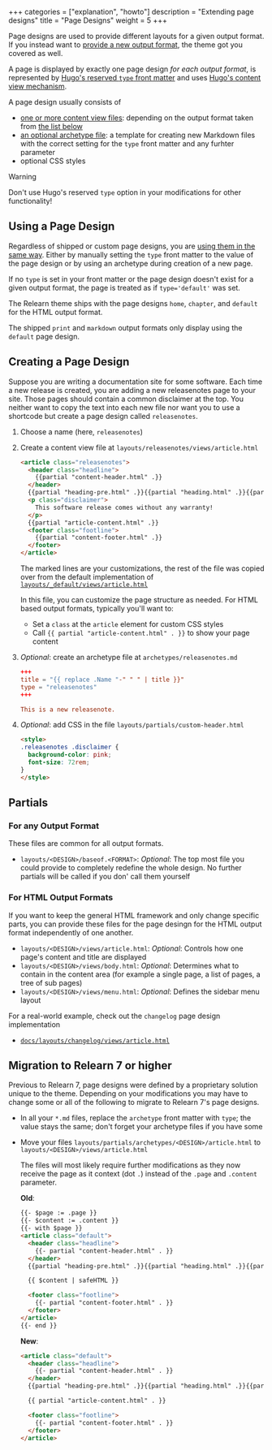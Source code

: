 +++
categories = ["explanation", "howto"]
description = "Extending page designs"
title = "Page Designs"
weight = 5
+++

Page designs are used to provide different layouts for a given output format. If you instead want to [provide a new output format](configuration/customization/outputformats), the theme got you covered as well.

A page is displayed by exactly one page design _for each output format_, is represented by [Hugo's reserved `type` front matter](https://gohugo.io/content-management/front-matter/#type) and uses [Hugo's content view mechanism](https://gohugo.io/templates/types/#content-view).

A page design usually consists of

- [one or more content view files](https://gohugo.io/templates/types/#content-view): depending on the output format taken from [the list below](#partials)
- [an optional archetype file](https://gohugo.io/content-management/archetypes/): a template for creating new Markdown files with the correct setting for the `type` front matter and any furhter parameter
- optional CSS styles

> [!warning]
> Don't use Hugo's reserved `type` option in your modifications for other functionality!

## Using a Page Design

Regardless of shipped or custom page designs, you are [using them in the same way](authoring/frontmatter/designs). Either by manually setting the `type` front matter to the value of the page design or by using an archetype during creation of a new page.

If no `type` is set in your front matter or the page design doesn't exist for a given output format, the page is treated as if `type='default'` was set.

The Relearn theme ships with the page designs `home`, `chapter`, and `default` for the HTML output format.

The shipped `print` and `markdown` output formats only display using the `default` page design.

## Creating a Page Design

Suppose you are writing a documentation site for some software. Each time a new release is created, you are adding a new releasenotes page to your site. Those pages should contain a common disclaimer at the top. You neither want to copy the text into each new file nor want you to use a shortcode but create a page design called `releasenotes`.

1. Choose a name (here, `releasenotes`)
2. Create a content view file at `layouts/releasenotes/views/article.html`

    ````html {title="layouts/releasenotes/views/article.html" hl_Lines="6-8"}
    <article class="releasenotes">
      <header class="headline">
        {{partial "content-header.html" .}}
      </header>
      {{partial "heading-pre.html" .}}{{partial "heading.html" .}}{{partial "heading-post.html" .}}
      <p class="disclaimer">
        This software release comes without any warranty!
      </p>
      {{partial "article-content.html" .}}
      <footer class="footline">
        {{partial "content-footer.html" .}}
      </footer>
    </article>
    ````

    The marked lines are your customizations, the rest of the file was copied over from the default implementation of [`layouts/_default/views/article.html`](https://github.com/McShelby/hugo-theme-relearn/blob/main/layouts/_default/views/article.html)

    In this file, you can customize the page structure as needed. For HTML based output formats, typically you'll want to:

    - Set a `class` at the `article` element for custom CSS styles
    - Call `{{ partial "article-content.html" . }}` to show your page content

3. _Optional_: create an archetype file at `archetypes/releasenotes.md`

    ````toml {title="archetypes/releasenotes.md"}
    +++
    title = "{{ replace .Name "-" " " | title }}"
    type = "releasenotes"
    +++

    This is a new releasenote.
    ````

4. _Optional_: add CSS in the file `layouts/partials/custom-header.html`

    ````html {title="layouts/partials/custom-header.html"}
    <style>
    .releasenotes .disclaimer {
      background-color: pink;
      font-size: 72rem;
    }
    </style>
    ````

## Partials

### For any Output Format

These files are common for all output formats.

- `layouts/<DESIGN>/baseof.<FORMAT>`: _Optional_: The top most file you could provide to completely redefine the whole design. No further partials will be called if you don' call them yourself

### For HTML Output Formats

If you want to keep the general HTML framework and only change specific parts, you can provide these files for the page desingn for the HTML output format independently of one another.

- `layouts/<DESIGN>/views/article.html`: _Optional_: Controls how one page's content and title are displayed
- `layouts/<DESIGN>/views/body.html`: _Optional_: Determines what to contain in the content area (for example a single page, a list of pages, a tree of sub pages)
- `layouts/<DESIGN>/views/menu.html`: _Optional_: Defines the sidebar menu layout

For a real-world example, check out the `changelog` page design implementation

- [`docs/layouts/changelog/views/article.html`](https://github.com/McShelby/hugo-theme-relearn/blob/main/docs/layouts/changelog/views/article.html)

## Migration to Relearn 7 or higher

Previous to Relearn 7, page designs were defined by a proprietary solution unique to the theme. Depending on your modifications you may have to change some or all of the following to migrate to Relearn 7's page designs.

- In all your `*.md` files, replace the `archetype` front matter with `type`; the value stays the same; don't forget your archetype files if you have some
- Move your files `layouts/partials/archetypes/<DESIGN>/article.html` to `layouts/<DESIGN>/views/article.html`

    The files will most likely require further modifications as they now receive the page as it context (dot `.`) instead of the `.page` and `.content` parameter.

    **Old**:

    ````html {title="layouts/partials/archetypes/&lt;DESIGN&gt;/article.html" hl_Lines="1-3 10 16"}
    {{- $page := .page }}
    {{- $content := .content }}
    {{- with $page }}
    <article class="default">
      <header class="headline">
        {{- partial "content-header.html" . }}
      </header>
      {{partial "heading-pre.html" .}}{{partial "heading.html" .}}{{partial "heading-post.html" .}}

      {{ $content | safeHTML }}

      <footer class="footline">
        {{- partial "content-footer.html" . }}
      </footer>
    </article>
    {{- end }}
    ````

    **New**:

    ````html {title="layouts/&lt;DESIGN&gt;/views/article.html" hl_Lines="7"}
    <article class="default">
      <header class="headline">
        {{- partial "content-header.html" . }}
      </header>
      {{partial "heading-pre.html" .}}{{partial "heading.html" .}}{{partial "heading-post.html" .}}

      {{ partial "article-content.html" . }}

      <footer class="footline">
        {{- partial "content-footer.html" . }}
      </footer>
    </article>
    ````

